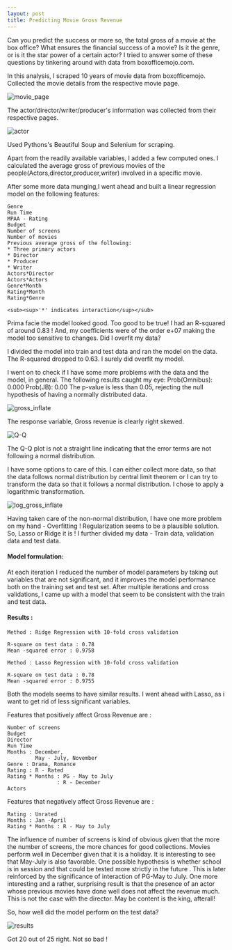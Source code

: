 ```yaml
---
layout: post
title: Predicting Movie Gross Revenue
---
```




Can you predict the success or more so, the total gross of a movie at the box office? 
What ensures the financial success of a movie? Is it the genre, or is it the star power of a certain actor? 
I tried to answer some of these questions by tinkering around with data from boxofficemojo.com.

In this analysis, I scraped 10 years of movie data from boxofficemojo.
Collected the movie details from the respective movie page.

![movie_page](/images/movie_page.png)

The actor/director/writer/producer's information was collected from their respective pages.

![actor](/images/actor.png)

Used Pythons's Beautiful Soup and Selenium for scraping.

Apart from the readily available variables, I added a few computed ones. I calculated the average gross of previous movies of the people(Actors,director,producer,writer) involved in a specific movie. 

After some more data munging,I went ahead and built a linear regression model on the following features:
```
Genre
Run Time
MPAA - Rating
Budget
Number of screens
Number of movies
Previous average gross of the following:
* Three primary actors
* Director
* Producer
* Writer
Actors*Director
Actors*Actors
Genre*Month
Rating*Month
Rating*Genre

<sub><sup>'*' indicates interaction</sup></sub>
```

Prima facie the model looked good. Too good to be true! I had an R-squared of around 0.83 ! And, my coefficients were of the order
e+07 making the model too sensitive to changes. Did I overfit my data?

I divided the model into train and test data and ran the model on the data. The R-squared dropped to 0.63. I surely did overfit 
my model. 

I went on to check if I have some more problems with the data and the model, in general. The following results caught my eye:
Prob(Omnibus):  0.000
Prob(JB):   0.00
The p-value is less than 0.05, rejecting the null hypothesis of having a normally distributed data.

![gross_inflate](/images/gross_inflate.png)

The response variable, Gross revenue is clearly right skewed.

![Q-Q](/images/Q-Q.png)

The Q-Q plot is not a straight line indicating that the error terms are not following a normal distribution.
 
 I have some options to care of this. I can either collect more data, so that the data follows normal distribution by central
 limit theorem or I can try to transform the data so that it follows a normal distribution. I chose to apply a logarithmic
 transformation.
 
 ![log_gross_inflate](/images/log_gross_inflate.png)
 
 
 Having taken care of the non-normal distribution, I have one more problem on my hand - Overfitting !
 Regularization seems to be a plausible solution. So, Lasso or Ridge it is ! 
 I further divided my data - Train data, validation data and test data.
 
#### Model formulation:
 
 At each iteration I reduced the number of model parameters by taking out variables that are not significant, and it 
 improves the model performance both on the training set and test set.
 After multiple iterations and cross validations, I came up with a model that seem to be consistent with the train 
 and test data.
 
#### Results :

```
Method : Ridge Regression with 10-fold cross validation

R-square on test data : 0.78
Mean -squared error : 0.9758

Method : Lasso Regression with 10-fold cross validation

R-square on test data : 0.78
Mean -squared error : 0.9755
```

Both the models seems to have similar results. I went ahead with Lasso, as i want to get rid of less significant variables.

Features that positively affect Gross Revenue are :

```
Number of screens
Budget
Director
Run Time
Months : December,
         May - July, November
Genre : Drama, Romance
Rating : R - Rated
Rating * Months : PG - May to July
                : R - December
Actors
```

Features that negatively affect Gross Revenue are :

```
Rating : Unrated
Months : Jan -April
Rating * Months : R - May to July
```
The influence of number of screens is kind of obvious given that the more the number of screens, the more chances for good collections.
Movies perform well in December given that it is a holiday. It is interesting to see that May-July is also favorable. One possible hypothesis is whether school is in session and that could be tested more strictly in the future . This is later reinforced by the significance of interaction of PG-May to July.
One more interesting and a rather, surprising result is that the presence of an actor whose previous movies have done well does not affect the revenue much. This is not the case with the director. May be content is the king, afterall! 

So, how well did the model perform on the test data?

![results](/images/results.png)

Got 20 out of 25 right. Not so bad !
 


 
